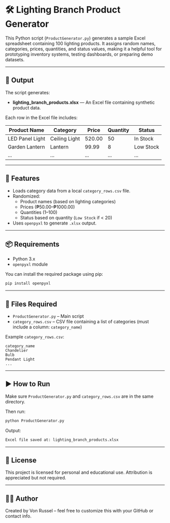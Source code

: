 # 🛠️ Lighting Branch Product Generator

This Python script (`ProductGenerator.py`) generates a sample Excel spreadsheet containing 100 lighting products. It assigns random names, categories, prices, quantities, and status values, making it a helpful tool for prototyping inventory systems, testing dashboards, or preparing demo datasets.

---

## 📁 Output

The script generates:

- **lighting_branch_products.xlsx** — An Excel file containing synthetic product data.

Each row in the Excel file includes:

| Product Name       | Category        | Price  | Quantity | Status     |
|--------------------|------------------|--------|----------|------------|
| LED Panel Light     | Ceiling Light    | 520.00 | 50       | In Stock   |
| Garden Lantern      | Lantern          | 99.99  | 8        | Low Stock  |
| ...                | ...              | ...    | ...      | ...        |

---

## 🧩 Features

- Loads category data from a local `category_rows.csv` file.
- Randomized:
  - Product names (based on lighting categories)
  - Prices (₱50.00–₱1000.00)
  - Quantities (1–100)
  - Status based on quantity (`Low Stock` if < 20)
- Uses `openpyxl` to generate `.xlsx` output.

---

## 📦 Requirements

- Python 3.x
- `openpyxl` module

You can install the required package using pip:

```bash
pip install openpyxl
```

---

## 📂 Files Required

- `ProductGenerator.py` – Main script
- `category_rows.csv` – CSV file containing a list of categories (must include a column: `category_name`)

Example `category_rows.csv`:
```csv
category_name
Chandelier
Bulb
Pendant Light
...
```

---

## ▶️ How to Run

Make sure `ProductGenerator.py` and `category_rows.csv` are in the same directory.

Then run:

```bash
python ProductGenerator.py
```

Output:
```bash
Excel file saved at: lighting_branch_products.xlsx
```

---

## 📜 License

This project is licensed for personal and educational use. Attribution is appreciated but not required.

---

## 🙋‍♂️ Author

Created by Von Russel – feel free to customize this with your GitHub or contact info.
